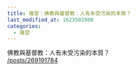 ```yaml
---
title: 複習：佛教與基督教：人有未受污染的本質？
last_modified_at: 1623502800
categories:
  - 複習
---
```


<p>佛教與基督教：人有未受污染的本質？<br>
<a href="/posts/269191784" target="_blank">/posts/269191784</a></p>

<p>&nbsp;</p>

